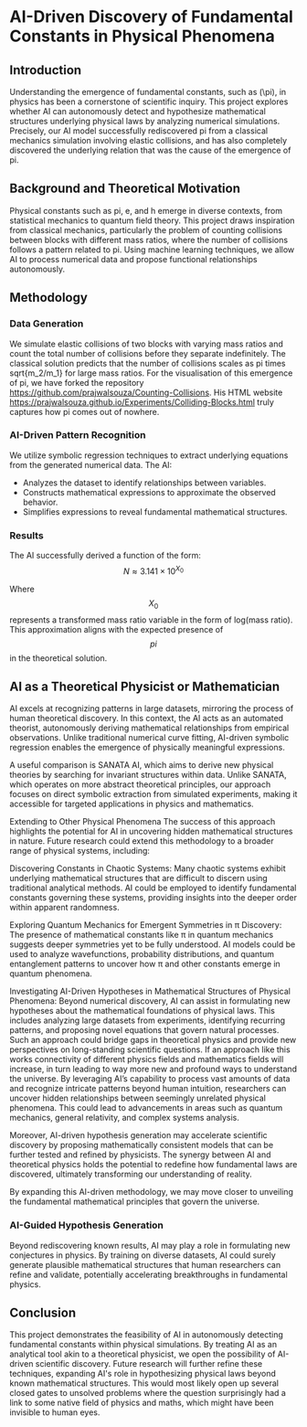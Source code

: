 # AI-Driven Discovery of Fundamental Constants in Physical Phenomena

## Introduction
Understanding the emergence of fundamental constants, such as \(\pi\), in physics has been a cornerstone of scientific inquiry. This project explores whether AI can autonomously detect and hypothesize mathematical structures underlying physical laws by analyzing numerical simulations. Precisely, our AI model successfully rediscovered pi from a classical mechanics simulation involving elastic collisions, and has also completely discovered the underlying relation that was the cause of the emergence of pi.

## Background and Theoretical Motivation
Physical constants such as pi, e, and h emerge in diverse contexts, from statistical mechanics to quantum field theory. This project draws inspiration from classical mechanics, particularly the problem of counting collisions between blocks with different mass ratios, where the number of collisions follows a pattern related to pi. Using machine learning techniques, we allow AI to process numerical data and propose functional relationships autonomously.

## Methodology
### Data Generation
We simulate elastic collisions of two blocks with varying mass ratios and count the total number of collisions before they separate indefinitely. The classical solution predicts that the number of collisions scales as pi times sqrt{m_2/m_1} for large mass ratios. For the visualisation of this emergence of pi, we have forked the repository  https://github.com/prajwalsouza/Counting-Collisions. His HTML website https://prajwalsouza.github.io/Experiments/Colliding-Blocks.html truly captures how pi comes out of nowhere.

### AI-Driven Pattern Recognition
We utilize symbolic regression techniques to extract underlying equations from the generated numerical data. The AI:
- Analyzes the dataset to identify relationships between variables.
- Constructs mathematical expressions to approximate the observed behavior.
- Simplifies expressions to reveal fundamental mathematical structures.

### Results
The AI successfully derived a function of the form:
$$
N \approx 3.141 \times 10^{X_0}
$$

Where $$X_0$$ represents a transformed mass ratio variable in the form of log(mass ratio). This approximation aligns with the expected presence of $$pi$$ in the theoretical solution.

## AI as a Theoretical Physicist or Mathematician
AI excels at recognizing patterns in large datasets, mirroring the process of human theoretical discovery. In this context, the AI acts as an automated theorist, autonomously deriving mathematical relationships from empirical observations. Unlike traditional numerical curve fitting, AI-driven symbolic regression enables the emergence of physically meaningful expressions.

A useful comparison is SANATA AI, which aims to derive new physical theories by searching for invariant structures within data. Unlike SANATA, which operates on more abstract theoretical principles, our approach focuses on direct symbolic extraction from simulated experiments, making it accessible for targeted applications in physics and mathematics. 

Extending to Other Physical Phenomena
The success of this approach highlights the potential for AI in uncovering hidden mathematical structures in nature. Future research could extend this methodology to a broader range of physical systems, including:

Discovering Constants in Chaotic Systems: Many chaotic systems exhibit underlying mathematical structures that are difficult to discern using traditional analytical methods. AI could be employed to identify fundamental constants governing these systems, providing insights into the deeper order within apparent randomness.

Exploring Quantum Mechanics for Emergent Symmetries in π Discovery: The presence of mathematical constants like π in quantum mechanics suggests deeper symmetries yet to be fully understood. AI models could be used to analyze wavefunctions, probability distributions, and quantum entanglement patterns to uncover how π and other constants emerge in quantum phenomena.

Investigating AI-Driven Hypotheses in Mathematical Structures of Physical Phenomena: Beyond numerical discovery, AI can assist in formulating new hypotheses about the mathematical foundations of physical laws. This includes analyzing large datasets from experiments, identifying recurring patterns, and proposing novel equations that govern natural processes. Such an approach could bridge gaps in theoretical physics and provide new perspectives on long-standing scientific questions. If an approach like this works connectivity of different physics fields and mathematics fields will increase, in turn leading to way more new and profound ways to understand the universe. By leveraging AI’s capability to process vast amounts of data and recognize intricate patterns beyond human intuition, researchers can uncover hidden relationships between seemingly unrelated physical phenomena. This could lead to advancements in areas such as quantum mechanics, general relativity, and complex systems analysis.

Moreover, AI-driven hypothesis generation may accelerate scientific discovery by proposing mathematically consistent models that can be further tested and refined by physicists. The synergy between AI and theoretical physics holds the potential to redefine how fundamental laws are discovered, ultimately transforming our understanding of reality.

By expanding this AI-driven methodology, we may move closer to unveiling the fundamental mathematical principles that govern the universe.

### AI-Guided Hypothesis Generation
Beyond rediscovering known results, AI may play a role in formulating new conjectures in physics. By training on diverse datasets, AI could surely generate plausible mathematical structures that human researchers can refine and validate, potentially accelerating breakthroughs in fundamental physics.

## Conclusion
This project demonstrates the feasibility of AI in autonomously detecting fundamental constants within physical simulations. By treating AI as an analytical tool akin to a theoretical physicist, we open the possibility of AI-driven scientific discovery. Future research will further refine these techniques, expanding AI's role in hypothesizing physical laws beyond known mathematical structures. This would most likely open up several closed gates to unsolved problems where the question surprisingly had a link to some native field of physics and maths, which might have been  invisible to human eyes.

